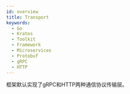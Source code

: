 ```yaml
---
id: overview
title: Transport
keywords:
  - Go
  - Kratos
  - Toolkit
  - Framework
  - Microservices
  - Protobuf
  - gRPC
  - HTTP
---
```

框架默认实现了gRPC和HTTP两种通信协议传输层。

